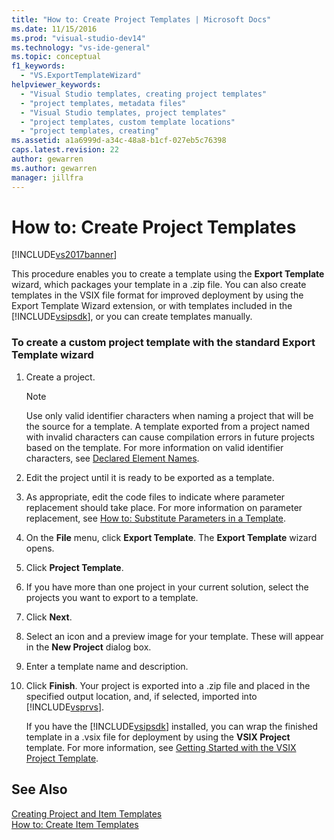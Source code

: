 ```yaml
---
title: "How to: Create Project Templates | Microsoft Docs"
ms.date: 11/15/2016
ms.prod: "visual-studio-dev14"
ms.technology: "vs-ide-general"
ms.topic: conceptual
f1_keywords: 
  - "VS.ExportTemplateWizard"
helpviewer_keywords: 
  - "Visual Studio templates, creating project templates"
  - "project templates, metadata files"
  - "Visual Studio templates, project templates"
  - "project templates, custom template locations"
  - "project templates, creating"
ms.assetid: a1a6999d-a34c-48a8-b1cf-027eb5c76398
caps.latest.revision: 22
author: gewarren
ms.author: gewarren
manager: jillfra
---
```

# How to: Create Project Templates
[!INCLUDE[vs2017banner](../includes/vs2017banner.md)]

This procedure enables you to create a template using the **Export Template** wizard, which packages your template in a .zip file. You can also create templates in the VSIX file format for improved deployment by using the Export Template Wizard extension, or with templates included in the [!INCLUDE[vsipsdk](../includes/vsipsdk-md.md)], or you can create templates manually.  
  
### To create a custom project template with the standard Export Template wizard  
  
1. Create a project.  
  
    > [!NOTE]
    > Use only valid identifier characters when naming a project that will be the source for a template. A template exported from a project named with invalid characters can cause compilation errors in future projects based on the template. For more information on valid identifier characters, see [Declared Element Names](https://msdn.microsoft.com/library/09d8843b-c0dc-4afe-9dab-87c439a69e66).  
  
2. Edit the project until it is ready to be exported as a template.  
  
3. As appropriate, edit the code files to indicate where parameter replacement should take place. For more information on parameter replacement, see [How to: Substitute Parameters in a Template](../ide/how-to-substitute-parameters-in-a-template.md).  
  
4. On the **File** menu, click **Export Template**. The **Export Template** wizard opens.  
  
5. Click **Project Template**.  
  
6. If you have more than one project in your current solution, select the projects you want to export to a template.  
  
7. Click **Next**.  
  
8. Select an icon and a preview image for your template. These will appear in the **New Project** dialog box.  
  
9. Enter a template name and description.  
  
10. Click **Finish**. Your project is exported into a .zip file and placed in the specified output location, and, if selected, imported into [!INCLUDE[vsprvs](../includes/vsprvs-md.md)].  
  
     If you have the [!INCLUDE[vsipsdk](../includes/vsipsdk-md.md)] installed, you can wrap the finished template in a .vsix file for deployment by using the **VSIX Project** template. For more information, see [Getting Started with the VSIX Project Template](../extensibility/getting-started-with-the-vsix-project-template.md).  
  
## See Also  
 [Creating Project and Item Templates](../ide/creating-project-and-item-templates.md)   
 [How to: Create Item Templates](../ide/how-to-create-item-templates.md)

